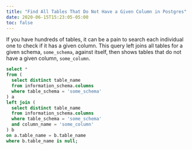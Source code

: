 ```yaml
---
title: "Find All Tables That Do Not Have a Given Column in Postgres"
date: 2020-06-15T15:23:05-05:00
toc: false
---
```


If you have hundreds of tables, it can be a pain to search each individual one to check if it has a given column. This query left joins all tables for a given schema, `some_schema`, against itself, then shows tables that do not have a given column, `some_column`.

```sql
select *
from (
  select distinct table_name
  from information_schema.columns
  where table_schema = 'some_schema'
) a
left join (
  select distinct table_name
  from information_schema.columns
  where table_schema = 'some_schema'
  and column_name = 'some_column'
) b
on a.table_name = b.table_name
where b.table_name is null;
```

